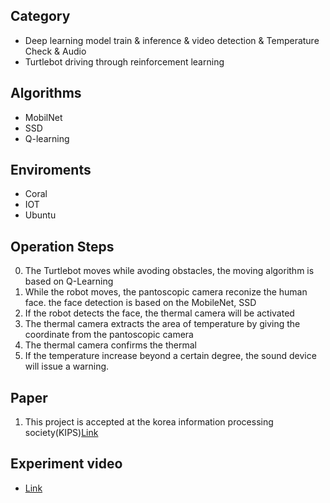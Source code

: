 ## Category
- Deep learning model train & inference & video detection & Temperature Check & Audio
- Turtlebot driving through reinforcement learning

## Algorithms
- MobilNet
- SSD
- Q-learning

## Enviroments
- Coral
- IOT
- Ubuntu

## Operation Steps
0. The Turtlebot moves while avoding obstacles, the moving algorithm is based on Q-Learning
1. While the robot moves, the pantoscopic camera reconize the human face. the face detection is based on the MobileNet, SSD
2. If the robot detects the face, the thermal camera will be activated
3. The thermal camera extracts the area of temperature by giving the coordinate from the pantoscopic camera
4. The thermal camera confirms the thermal
5. If the temperature increase beyond a certain degree, the sound device will issue a warning.

## Paper
1. This project is accepted at the korea information processing society(KIPS)[Link](https://koreascience.kr/article/CFKO202133649145998.pdf)

## Experiment video
- [Link](https://www.youtube.com/watch?v=3ffW_pX7fl8)
